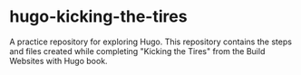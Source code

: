 # hugo-kicking-the-tires
A practice repository for exploring Hugo. This repository contains the steps and files created while completing "Kicking the Tires" from the Build Websites with Hugo book.

